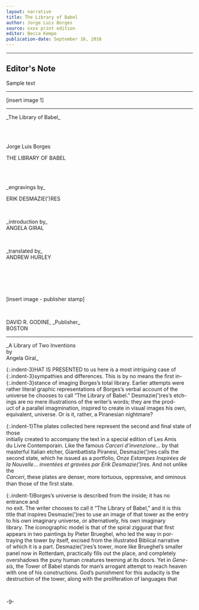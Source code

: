 ```yaml
---
layout: narrative
title: The Library of Babel
author: Jorge Luis Borges
source: xxxx print edition
editor: Becca Kempe
publication-date: September 16, 2016
---
```


---
## Editor's Note
Sample text

---

[insert image 1]

---

<p class="centered">
_The Library of Babel_
</p>

<br>
<br>

<a id="title-page">
<p class="centered large">Jorge Luis Borges</p>
<p class="centered larger">THE LIBRARY OF BABEL</p>
<br>
<br>
<p class="centered">_engravings by_
<br>
<p class="centered">ERIK DESMAZIE(')RES</p>
<br>
<p class="centered">_introduction by_
<br>
ANGELA GIRAL</p>
<br>
<p class="centered">_translated by_
<br>
ANDREW HURLEY</p>
<br>
<br>
<br>
<br>
<p>[insert image - publisher stamp]</p>
<br>
<p class="centered">DAVID R. GODINE, _Publisher_
<br>BOSTON</p>

---

<p class="centered">
_A Library of Two Inventions
<br>by 
<br>Angela Giral_
</p>

 <p align="justify">
{:.indent-3}HAT IS PRESENTED to us here is a most intriguing case of<br>
{:.indent-3}sympathies and differences. This is by no means the ﬁrst in-<br>
{:.indent-3}stance of imaging Borges’s total library. Earlier attempts were<br>
rather literal graphic representations of Borges’s verbal account of the<br>
universe he chooses to call “The Library of Babel.” Desmazie(')res’s etch-<br>
ings are no mere illustrations of the writer’s words; they are the prod-<br>
uct of a parallel imagmination, inspired to create in visual images his own, <br>
equivalent, universe. Or is it, rather, a Piranesian nightmare?<br>

{:.indent-1}The plates collected here represent the second and ﬁnal state of those <br>
initially created to accompany the text in a special edition of Les Amis<br>
du Livre Contemporain. Like the famous _Carceri d’invenzione_... by that<br>
masterful Italian etcher, Giambattista Piranesi, Desmazie(')res calls the<br>
second state, which he issued as a portfolio, _Onze Estampes Inspirées de<br>
la Nouvelle... inventées et gravées par Erik Desmazie(')res_. And not unlike the<br>
_Carceri_, these plates are denser, more tortuous, oppressive, and ominous<br>
than those of the ﬁrst state.<br>

{:.indent-1}Borges’s universe is described from the inside; it has no entrance and<br>
no exit. The writer chooses to call it “The Library of Babel,” and it is this<br>
title that inspires Desmazie(')res to use an image of that tower as the entry<br> 
to his own imaginary universe, or alternatively, his own imaginary<br>
library. The iconographic model is that of the spiral ziggurat that ﬁrst<br>
appears in two paintings by Pieter Brueghel, who led the way in por-<br>
traying the tower by itself, excised from the illustrated Biblical narrative<br>
of which it is a part. Desmazie(')res’s tower, more like Brueghel’s smaller<br>
panel now in Rotterdam, practically ﬁlls out the place, and completely<br>
overshadows the puny human creatures teeming at its doors. Yet in _Gene-<br>
sis_, the Tower of Babel stands for man’s arrogant attempt to reach heaven <br>
with one of his constructions. God’s punishment for this audacity is the<br>
destruction of the tower, along with the proliferation of languages that<br></p>
<br>
<p class="centered">-9-</p>



